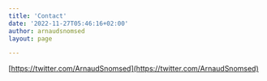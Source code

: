 ```yaml
---
title: 'Contact'
date: '2022-11-27T05:46:16+02:00'
author: arnaudsnomsed
layout: page

---
```


[https://twitter.com/ArnaudSnomsed](https://twitter.com/ArnaudSnomsed)

